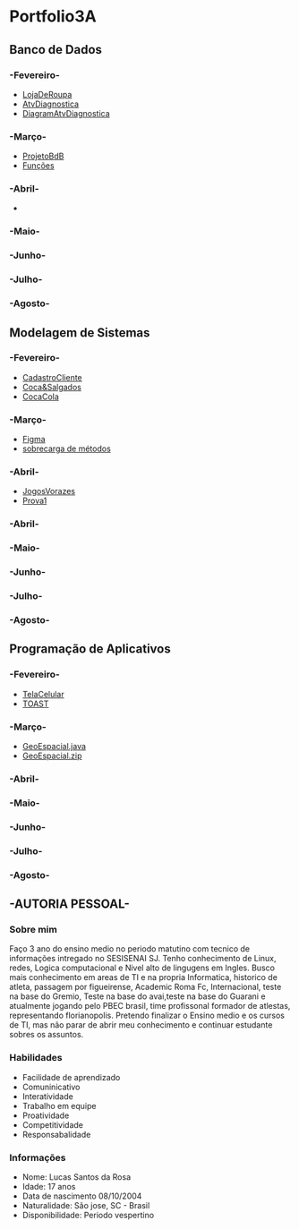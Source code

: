 # Portfolio3A

## Banco de Dados

### -Fevereiro-

- [LojaDeRoupa](Banco%20de%20Dados/Fevereiro/LojaDeRoupas.sql)
- [AtvDiagnostica](Banco%20de%20Dados/Fevereiro/AtvDiagnostica.sql)
- [DiagramAtvDiagnostica](Banco%20de%20Dados/Fevereiro/DiagramAtvDiagnostica.png)

### -Março-

- [ProjetoBdB](Banco%20de%20Dados/Março/PROJETO%20BANCO%20DE%20DADOS%20(1).pdf)
- [Funções](Banco%20de%20Dados/Março/funções%20atvdd.docx)

### -Abril-

- []()


### -Maio-

### -Junho-

### -Julho-

### -Agosto-

## Modelagem de Sistemas

### -Fevereiro-

- [CadastroCliente](Modelagem%20de%20Sistemas/Fevereiro/Diagram%2017-02.png)
- [Coca&Salgados](Modelagem%20de%20Sistemas/Fevereiro/Diagram%2024-02.png)
- [CocaCola](Modelagem%20de%20Sistemas/Fevereiro/Diagram25-02.jpeg)

### -Março-

- [Figma](Modelagem%20de%20Sistemas/Março/Figma17-03.png)
- [sobrecarga de métodos](Modelagem%20de%20Sistemas/Março/unnamed.png)

### -Abril-

- [JogosVorazes](Modelagem%20de%20Sistemas/Abril/DiagramJV%2007-04.png)
- [Prova1](Modelagem%20de%20Sistemas/Abril/PROVA%201.drawio%20(1).png)

### -Abril-

### -Maio-

### -Junho-

### -Julho-

### -Agosto-

## Programação de Aplicativos

### -Fevereiro-

- [TelaCelular](Progamação%20de%20Aplicativos/Fevereiro/Atividade%20Tela%20de%20celular%20(16%20de%20fev%20de%202022%2012_21_17).jpeg)
- [TOAST](Progamação%20de%20Aplicativos/Fevereiro/Aula%20TOAST.png)

### -Março-

- [GeoEspacial.java](Progamação%20de%20Aplicativos/Março/GeoEspacial.java)
- [GeoEspacial.zip](Progamação%20de%20Aplicativos/Março/GeoEspacial.zip)

### -Abril-

### -Maio-

### -Junho-

### -Julho-

### -Agosto-

## -AUTORIA PESSOAL- 
### Sobre mim 
Faço 3 ano do ensino medio no periodo matutino com tecnico de informações intregado no SESISENAI SJ. Tenho conhecimento de Linux, redes, Logica computacional e Nivel alto de lingugens em Ingles. Busco mais conhecimento em areas de TI e na propria Informatica, historico de atleta, passagem por figueirense, Academic Roma Fc, Internacional, teste na base do Gremio, Teste na base do avai,teste na base do Guarani e atualmente jogando pelo PBEC brasil, time profissonal formador de atlestas, representando florianopolis. Pretendo finalizar o Ensino medio e os cursos de TI, mas não parar de abrir meu conhecimento e continuar estudante sobres os assuntos. 

### Habilidades
* Facilidade de aprendizado 
* Comuninicativo 
* Interatividade 
* Trabalho em equipe 
* Proatividade 
* Competitividade 
* Responsabalidade 

### Informações 
- Nome: Lucas Santos da Rosa 
- Idade: 17 anos 
- Data de nascimento 08/10/2004 
- Naturalidade: São jose, SC - Brasil 
- Disponibilidade: Periodo vespertino 
